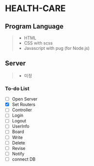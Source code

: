 # HEALTH-CARE

## Program Language

> - HTML
> - CSS with scss
> - Javascript with pug (for Node.js)

## Server

> - 미정

### To-do List

- [ ] Open Server
- [x] Set Routers
- [ ] Controller
- [ ] Login
- [ ] Logout
- [ ] UserInfo
- [ ] Board
- [ ] Write
- [ ] Delete
- [ ] Revise
- [ ] Notify
- [ ] connect DB
